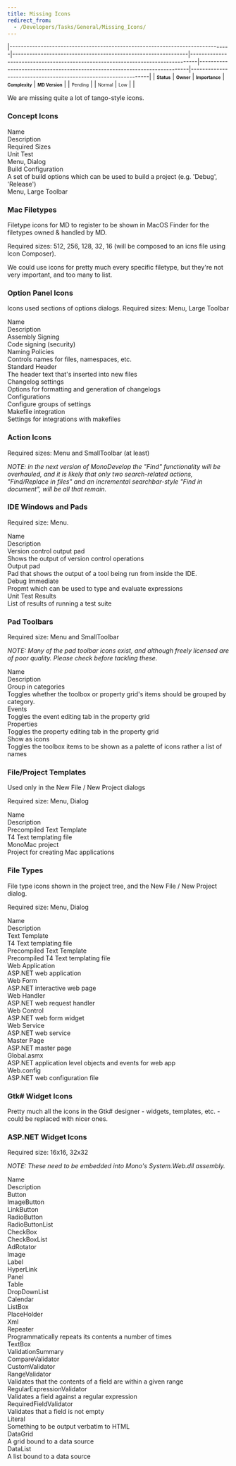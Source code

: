 ```yaml
---
title: Missing Icons
redirect_from:
  - /Developers/Tasks/General/Missing_Icons/
---
```


|------------------------------------------------------------------------------|--------------------------------------------------------------|--------------------------------------------------------------------------------|--------------------------------------------------------------------------|---------------------------------------------------------------|
| **<span style="font-size: x-small;">Status</span>**                          | **<span style="font-size: x-small;">Owner</span>**           | **<span style="font-size: x-small;">Importance</span>**                        | **<span style="font-size: x-small;">Complexity</span>**                  | **<span style="font-size: x-small;">MD Version</span>**       |
| <span class="task-status-Pending" style="font-size: x-small;">Pending</span> | <span class="task-owner" style="font-size: x-small;"></span> | <span class="task-importance-Normal" style="font-size: x-small;">Normal</span> | <span class="task-complexity-Low" style="font-size: x-small;">Low</span> | <span class="task-target" style="font-size: x-small;"></span> |

We are missing quite a lot of tango-style icons.

### Concept Icons

Name<br/>
Description<br/>
Required Sizes<br/>
Unit Test<br/>
Menu, Dialog<br/>
Build Configuration<br/>
A set of build options which can be used to build a project (e.g. 'Debug', 'Release')<br/>
Menu, Large Toolbar

### Mac Filetypes

Filetype icons for MD to register to be shown in MacOS Finder for the filetypes owned & handled by MD.

Required sizes: 512, 256, 128, 32, 16 (will be composed to an icns file using Icon Composer).

We could use icons for pretty much every specific filetype, but they're not very important, and too many to list.

### Option Panel Icons

Icons used sections of options dialogs. Required sizes: Menu, Large Toolbar

Name<br/>
Description<br/>
Assembly Signing<br/>
Code signing (security)<br/>
Naming Policies<br/>
Controls names for files, namespaces, etc.<br/>
Standard Header<br/>
The header text that's inserted into new files<br/>
Changelog settings<br/>
Options for formatting and generation of changelogs<br/>
Configurations<br/>
Configure groups of settings<br/>
Makefile integration<br/>
Settings for integrations with makefiles

### Action Icons

Required sizes: Menu and SmallToolbar (at least)

*NOTE: in the next version of MonoDevelop the "Find" functionality will be overhauled, and it is likely that only two search-related actions, "Find/Replace in files" and an incremental searchbar-style "Find in document", will be all that remain.*

### IDE Windows and Pads

Required size: Menu.

Name<br/>
Description<br/>
Version control output pad<br/>
Shows the output of version control operations<br/>
Output pad<br/>
Pad that shows the output of a tool being run from inside the IDE.<br/>
Debug Immediate<br/>
Propmt which can be used to type and evaluate expressions<br/>
Unit Test Results<br/>
List of results of running a test suite

### Pad Toolbars

Required size: Menu and SmallToolbar

*NOTE: Many of the pad toolbar icons exist, and although freely licensed are of poor quality. Please check before tackling these.*

Name<br/>
Description<br/>
Group in categories<br/>
Toggles whether the toolbox or property grid's items should be grouped by category.<br/>
Events<br/>
Toggles the event editing tab in the property grid<br/>
Properties<br/>
Toggles the property editing tab in the property grid<br/>
Show as icons<br/>
Toggles the toolbox items to be shown as a palette of icons rather a list of names

### File/Project Templates

Used only in the New File / New Project dialogs

Required size: Menu, Dialog

Name<br/>
Description<br/>
Precompiled Text Template<br/>
T4 Text templating file<br/>
MonoMac project<br/>
Project for creating Mac applications

### File Types

File type icons shown in the project tree, and the New File / New Project dialog.

Required size: Menu, Dialog

Name<br/>
Description<br/>
Text Template<br/>
T4 Text templating file<br/>
Precompiled Text Template<br/>
Precompiled T4 Text templating file<br/>
Web Application<br/>
ASP.NET web application<br/>
Web Form<br/>
ASP.NET interactive web page<br/>
Web Handler<br/>
ASP.NET web request handler<br/>
Web Control<br/>
ASP.NET web form widget<br/>
Web Service<br/>
ASP.NET web service<br/>
Master Page<br/>
ASP.NET master page<br/>
Global.asmx<br/>
ASP.NET application level objects and events for web app<br/>
Web.config<br/>
ASP.NET web configuration file

### Gtk# Widget Icons

Pretty much all the icons in the Gtk# designer - widgets, templates, etc. - could be replaced with nicer ones.

### ASP.NET Widget Icons

Required size: 16x16, 32x32

*NOTE: These need to be embedded into Mono's System.Web.dll assembly.*

Name<br/>
Description<br/>
Button<br/>
ImageButton<br/>
LinkButton<br/>
RadioButton<br/>
RadioButtonList<br/>
CheckBox<br/>
CheckBoxList<br/>
AdRotator<br/>
Image<br/>
Label<br/>
HyperLink<br/>
Panel<br/>
Table<br/>
DropDownList<br/>
Calendar<br/>
ListBox<br/>
PlaceHolder<br/>
Xml<br/>
Repeater<br/>
Programmatically repeats its contents a number of times<br/>
TextBox<br/>
ValidationSummary<br/>
CompareValidator<br/>
CustomValidator<br/>
RangeValidator<br/>
Validates that the contents of a field are within a given range<br/>
RegularExpressionValidator<br/>
Validates a field against a regular expression<br/>
RequiredFieldValidator<br/>
Validates that a field is not empty<br/>
Literal<br/>
Something to be output verbatim to HTML<br/>
DataGrid<br/>
A grid bound to a data source<br/>
DataList<br/>
A list bound to a data source
